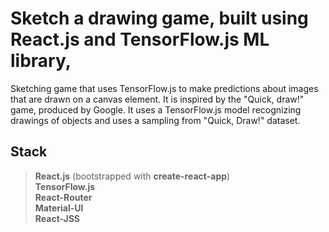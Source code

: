 # Sketch a drawing game, built using React.js and TensorFlow.js ML library,

Sketching game that uses TensorFlow.js to make predictions about images that are drawn on a canvas element. It is inspired by the "Quick, draw!" game, produced by Google. It uses a TensorFlow.js model recognizing drawings of objects and uses a sampling from "Quick, Draw!" dataset.

## Stack 
> **React.js**  (bootstrapped with **create-react-app**)  
> **TensorFlow.js**  
> **React-Router**  
> **Material-UI**  
> **React-JSS**  

